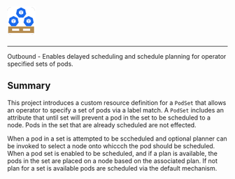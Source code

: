 # [![outbound](./assets/pallet_64x64_r_bg.png)](https://github.com/ciena/outbound)

---

Outbound - Enables delayed scheduling and schedule planning for operator
specified sets of pods.

## Summary

This project introduces a custom resource definition for a `PodSet` that
allows an operator to specify a set of pods via a label match. A `PodSet`
includes an attribute that until set will prevent a pod in the set to be
scheduled to a node. Pods in the set that are already scheduled are not
effected.

When a pod in a set is attempted to be sccheduled and optional planner can
be invoked to select a node onto whiccch the pod should be scheduled. When
a pod set is enabled to be scheduled, and if a plan is available, the pods
in the set are placed on a node based on the associated plan. If not plan
for a set is available pods are scheduled via the default mechanism.
